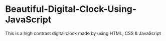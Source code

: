 # Beautiful-Digital-Clock-Using-JavaScript
This is a high contrast digital clock made by using HTML, CSS &amp; JavaScript
